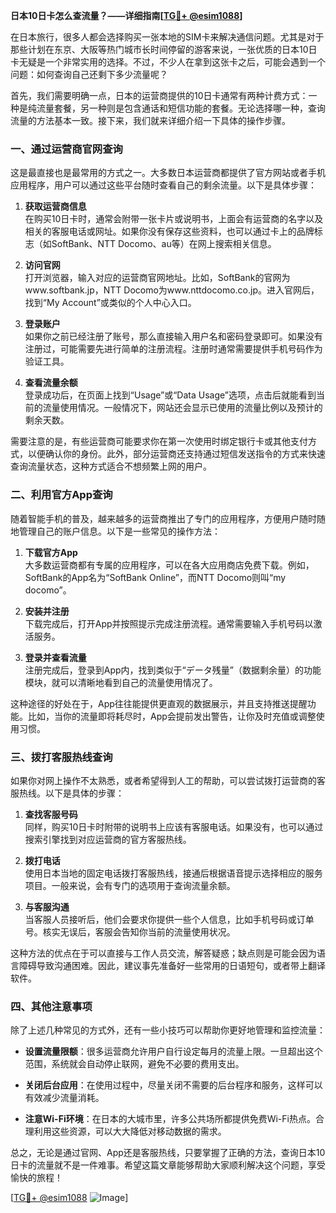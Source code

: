 **日本10日卡怎么查流量？——详细指南[[TG💪+ @esim1088](https://t.me/s/esim1088)]**

在日本旅行，很多人都会选择购买一张本地的SIM卡来解决通信问题。尤其是对于那些计划在东京、大阪等热门城市长时间停留的游客来说，一张优质的日本10日卡无疑是一个非常实用的选择。不过，不少人在拿到这张卡之后，可能会遇到一个问题：如何查询自己还剩下多少流量呢？

首先，我们需要明确一点，日本的运营商提供的10日卡通常有两种计费方式：一种是纯流量套餐，另一种则是包含通话和短信功能的套餐。无论选择哪一种，查询流量的方法基本一致。接下来，我们就来详细介绍一下具体的操作步骤。

### **一、通过运营商官网查询**

这是最直接也是最常用的方式之一。大多数日本运营商都提供了官方网站或者手机应用程序，用户可以通过这些平台随时查看自己的剩余流量。以下是具体步骤：

1. **获取运营商信息**  
   在购买10日卡时，通常会附带一张卡片或说明书，上面会有运营商的名字以及相关的客服电话或网址。如果你没有保存这些资料，也可以通过卡上的品牌标志（如SoftBank、NTT Docomo、au等）在网上搜索相关信息。

2. **访问官网**  
   打开浏览器，输入对应的运营商官网地址。比如，SoftBank的官网为www.softbank.jp，NTT Docomo为www.nttdocomo.co.jp。进入官网后，找到“My Account”或类似的个人中心入口。

3. **登录账户**  
   如果你之前已经注册了账号，那么直接输入用户名和密码登录即可。如果没有注册过，可能需要先进行简单的注册流程。注册时通常需要提供手机号码作为验证工具。

4. **查看流量余额**  
   登录成功后，在页面上找到“Usage”或“Data Usage”选项，点击后就能看到当前的流量使用情况。一般情况下，网站还会显示已使用的流量比例以及预计的剩余天数。

需要注意的是，有些运营商可能要求你在第一次使用时绑定银行卡或其他支付方式，以便确认你的身份。此外，部分运营商还支持通过短信发送指令的方式来快速查询流量状态，这种方式适合不想频繁上网的用户。

### **二、利用官方App查询**

随着智能手机的普及，越来越多的运营商推出了专门的应用程序，方便用户随时随地管理自己的账户信息。以下是一些常见的操作方法：

1. **下载官方App**  
   大多数运营商都有专属的应用程序，可以在各大应用商店免费下载。例如，SoftBank的App名为“SoftBank Online”，而NTT Docomo则叫“my docomo”。

2. **安装并注册**  
   下载完成后，打开App并按照提示完成注册流程。通常需要输入手机号码以激活服务。

3. **登录并查看流量**  
   注册完成后，登录到App内，找到类似于“データ残量”（数据剩余量）的功能模块，就可以清晰地看到自己的流量使用情况了。

这种途径的好处在于，App往往能提供更直观的数据展示，并且支持推送提醒功能。比如，当你的流量即将耗尽时，App会提前发出警告，让你及时充值或调整使用习惯。

### **三、拨打客服热线查询**

如果你对网上操作不太熟悉，或者希望得到人工的帮助，可以尝试拨打运营商的客服热线。以下是具体的步骤：

1. **查找客服号码**  
   同样，购买10日卡时附带的说明书上应该有客服电话。如果没有，也可以通过搜索引擎找到对应运营商的官方客服热线。

2. **拨打电话**  
   使用日本当地的固定电话拨打客服热线，接通后根据语音提示选择相应的服务项目。一般来说，会有专门的选项用于查询流量余额。

3. **与客服沟通**  
   当客服人员接听后，他们会要求你提供一些个人信息，比如手机号码或订单号。核实无误后，客服会告知你当前的流量使用状况。

这种方法的优点在于可以直接与工作人员交流，解答疑惑；缺点则是可能会因为语言障碍导致沟通困难。因此，建议事先准备好一些常用的日语短句，或者带上翻译软件。

### **四、其他注意事项**

除了上述几种常见的方式外，还有一些小技巧可以帮助你更好地管理和监控流量：

- **设置流量限额**：很多运营商允许用户自行设定每月的流量上限。一旦超出这个范围，系统就会自动停止联网，避免不必要的费用支出。
  
- **关闭后台应用**：在使用过程中，尽量关闭不需要的后台程序和服务，这样可以有效减少流量消耗。
  
- **注意Wi-Fi环境**：在日本的大城市里，许多公共场所都提供免费Wi-Fi热点。合理利用这些资源，可以大大降低对移动数据的需求。

总之，无论是通过官网、App还是客服热线，只要掌握了正确的方法，查询日本10日卡的流量就不是一件难事。希望这篇文章能够帮助大家顺利解决这个问题，享受愉快的旅程！

[[TG💪+ @esim1088](https://t.me/s/esim1088) ![Image](https://i.postimg.cc/4NQfJmqS/Snipaste-2025-05-13-00-14-12.png)]